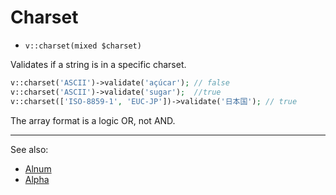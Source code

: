 # Charset

- `v::charset(mixed $charset)`

Validates if a string is in a specific charset.

```php
v::charset('ASCII')->validate('açúcar'); // false
v::charset('ASCII')->validate('sugar');  //true
v::charset(['ISO-8859-1', 'EUC-JP'])->validate('日本国'); // true
```

The array format is a logic OR, not AND.

***
See also:

  * [Alnum](Alnum.md)
  * [Alpha](Alpha.md)
